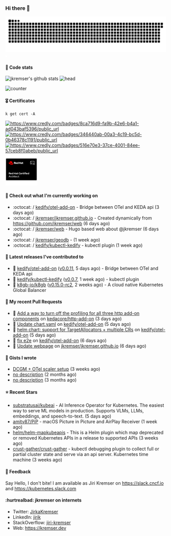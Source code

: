 ### Hi there 👋

<picture>
  <source media="(prefers-color-scheme: dark)" srcset="github-snake-dark.svg" />
  <source media="(prefers-color-scheme: light)" srcset="github-snake.svg" />
  <img alt="github-snake" src="github-snake.svg" />
</picture>
<img src="css.svg" width="5" height="5" alt="css-in-readme">

#### 📱 Code stats

![jkremser's github stats](https://github-readme-stats.vercel.app/api?username=jkremser&count_private=true&show_icons=true&hide_border=false&theme=tokyonight&title_color=5bcdec&bg_color=0d1117&border_radius=false) ![head](https://user-images.githubusercontent.com/535866/175570014-71166aaa-95f7-4a4f-869c-93a16481de4e.jpeg)



![counter](https://komarev.com/ghpvc/?username=jkremser&color=5bcdec&style=for-the-badge)

#### 🎖 Certificates
```
k get cert -A
```
<p align="left">
    <a href="https://www.credly.com/badges/8ca716d9-fa9b-42e6-b4a1-ad043baf5396/public_url">
        <img src="https://training.linuxfoundation.org/wp-content/uploads/2022/11/CKA.png" alt="https://www.credly.com/badges/8ca716d9-fa9b-42e6-b4a1-ad043baf5396/public_url" width="110" height="110"/>
    </a>
    <a href="https://www.credly.com/badges/346440ab-00a3-4c19-bc5d-0b46378c1191/public_url">
        <img src="https://training.linuxfoundation.org/wp-content/uploads/2022/11/CKS.png" alt="https://www.credly.com/badges/346440ab-00a3-4c19-bc5d-0b46378c1191/public_url" width="110" height="110"/>
    </a>
    <a href="https://www.credly.com/badges/516e70e3-37ce-4001-84ee-57ceb8f0abeb/public_url">
        <img src="https://training.linuxfoundation.org/wp-content/uploads/2020/11/lfcs_111820-300x300.png" alt="https://www.credly.com/badges/516e70e3-37ce-4001-84ee-57ceb8f0abeb/public_url" width="110" height="110"/>
    </a>
    <a href="https://rhtapps.redhat.com/verify/?certId=120-194-022">
        <img src="./rhca.png" alt="https://rhtapps.redhat.com/verify/?certId=120-194-022" width="100" height="100"/>
    </a>
</p>

#### 👷 Check out what I'm currently working on

- :octocat: / [kedify/otel-add-on](https://github.com/kedify/otel-add-on) - Bridge between OTel and KEDA api (3 days ago)
- :octocat: / [jkremser/jkremser.github.io](https://github.com/jkremser/jkremser.github.io) - Created dynamically from https://github.com/jkremser/web (6 days ago)
- :octocat: / [jkremser/web](https://github.com/jkremser/web) - Hugo based web about @jkremser (6 days ago)
- :octocat: / [jkremser/geodb](https://github.com/jkremser/geodb) -  (1 week ago)
- :octocat: / [kedify/kubectl-kedify](https://github.com/kedify/kubectl-kedify) - kubectl plugin (1 week ago)

#### 🔭 Latest releases I've contributed to

- 🎉 [kedify/otel-add-on](https://github.com/kedify/otel-add-on) ([v0.0.11](https://github.com/kedify/otel-add-on/releases/tag/v0.0.11), 5 days ago) - Bridge between OTel and KEDA api
- 🎉 [kedify/kubectl-kedify](https://github.com/kedify/kubectl-kedify) ([v0.0.7](https://github.com/kedify/kubectl-kedify/releases/tag/v0.0.7), 1 week ago) - kubectl plugin
- 🎉 [k8gb-io/k8gb](https://github.com/k8gb-io/k8gb) ([v0.15.0-rc2](https://github.com/k8gb-io/k8gb/releases/tag/v0.15.0-rc2), 2 weeks ago) - A cloud native Kubernetes Global Balancer

#### 🔨 My recent Pull Requests

- 💪 [Add a way to turn off the profiling for all three http add-on components](https://github.com/kedacore/http-add-on/pull/1308) on [kedacore/http-add-on](https://github.com/kedacore/http-add-on) (3 days ago)
- 💪 [Update chart.yaml](https://github.com/kedify/otel-add-on/pull/120) on [kedify/otel-add-on](https://github.com/kedify/otel-add-on) (5 days ago)
- 💪 [helm chart: support for TargetAllocators &#43; multiple CRs](https://github.com/kedify/otel-add-on/pull/118) on [kedify/otel-add-on](https://github.com/kedify/otel-add-on) (5 days ago)
- 💪 [fix e2e](https://github.com/kedify/otel-add-on/pull/117) on [kedify/otel-add-on](https://github.com/kedify/otel-add-on) (6 days ago)
- 💪 [Update webpage](https://github.com/jkremser/jkremser.github.io/pull/14) on [jkremser/jkremser.github.io](https://github.com/jkremser/jkremser.github.io) (6 days ago)

#### 📓 Gists I wrote

- [DCGM &#43; OTel scaler setup](https://gist.github.com/1d68e2f33c80f098abe85ba067602c0d) (3 weeks ago)
- [no description](https://gist.github.com/a2504f630ae0e73fffb4ab9bbd23a90a) (2 months ago)
- [no description](https://gist.github.com/ad3dc850b96b54ecc8657204645300e9) (3 months ago)

#### ⭐ Recent Stars

- [substratusai/kubeai](https://github.com/substratusai/kubeai) - AI Inference Operator for Kubernetes. The easiest way to serve ML models in production. Supports VLMs, LLMs, embeddings, and speech-to-text. (5 days ago)
- [amitv87/PiP](https://github.com/amitv87/PiP) - macOS Picture in Picture and AirPlay Receiver (1 week ago)
- [helm/helm-mapkubeapis](https://github.com/helm/helm-mapkubeapis) - This is a Helm plugin which map deprecated or removed Kubernetes APIs in a release to supported APIs (3 weeks ago)
- [crust-gather/crust-gather](https://github.com/crust-gather/crust-gather) - kubectl debugging plugin to collect full or partial cluster state and serve via an api server. Kubernetes time machine (3 weeks ago)

#### 💬 Feedback

Say Hello, I don't bite! I am available as Jiri Kremser on https://slack.cncf.io and https://kubernetes.slack.com


#### :hurtrealbad: jkremser on internets

- Twitter: <a href="https://twitter.com/JirkaKremser">JirkaKremser</a>
- LinkedIn: <a href="https://www.linkedin.com/in/jirik/">jirik</a>
- StackOverflow: <a href="https://stackoverflow.com/users/1594980/jiri-kremser">jiri-kremser</a>
- Web: https://kremser.dev